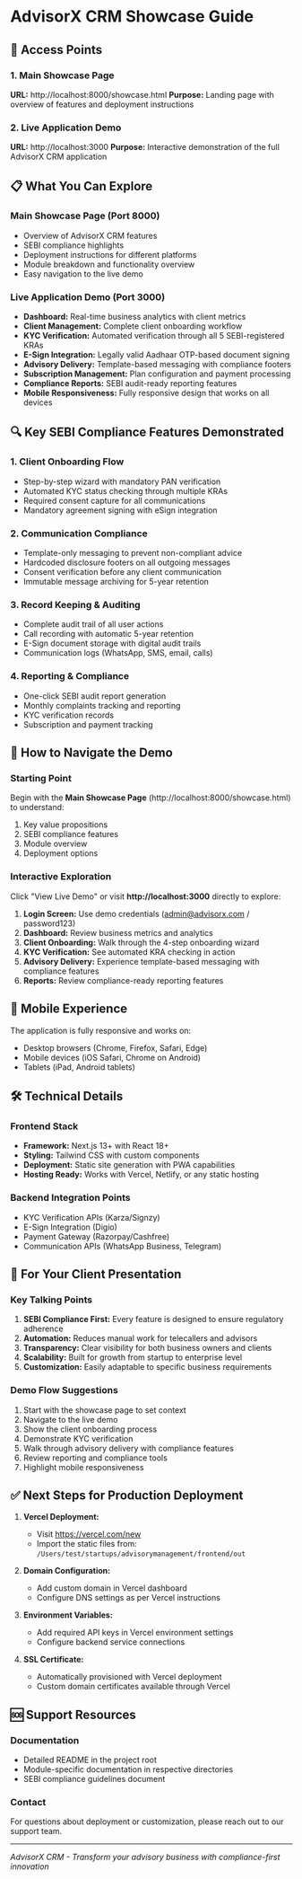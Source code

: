 # AdvisorX CRM Showcase Guide

## 🎯 Access Points

### 1. Main Showcase Page
**URL:** http://localhost:8000/showcase.html
**Purpose:** Landing page with overview of features and deployment instructions

### 2. Live Application Demo
**URL:** http://localhost:3000
**Purpose:** Interactive demonstration of the full AdvisorX CRM application

## 📋 What You Can Explore

### Main Showcase Page (Port 8000)
- Overview of AdvisorX CRM features
- SEBI compliance highlights
- Deployment instructions for different platforms
- Module breakdown and functionality overview
- Easy navigation to the live demo

### Live Application Demo (Port 3000)
- **Dashboard:** Real-time business analytics with client metrics
- **Client Management:** Complete client onboarding workflow
- **KYC Verification:** Automated verification through all 5 SEBI-registered KRAs
- **E-Sign Integration:** Legally valid Aadhaar OTP-based document signing
- **Advisory Delivery:** Template-based messaging with compliance footers
- **Subscription Management:** Plan configuration and payment processing
- **Compliance Reports:** SEBI audit-ready reporting features
- **Mobile Responsiveness:** Fully responsive design that works on all devices

## 🔍 Key SEBI Compliance Features Demonstrated

### 1. Client Onboarding Flow
- Step-by-step wizard with mandatory PAN verification
- Automated KYC status checking through multiple KRAs
- Required consent capture for all communications
- Mandatory agreement signing with eSign integration

### 2. Communication Compliance
- Template-only messaging to prevent non-compliant advice
- Hardcoded disclosure footers on all outgoing messages
- Consent verification before any client communication
- Immutable message archiving for 5-year retention

### 3. Record Keeping & Auditing
- Complete audit trail of all user actions
- Call recording with automatic 5-year retention
- E-Sign document storage with digital audit trails
- Communication logs (WhatsApp, SMS, email, calls)

### 4. Reporting & Compliance
- One-click SEBI audit report generation
- Monthly complaints tracking and reporting
- KYC verification records
- Subscription and payment tracking

## 🚀 How to Navigate the Demo

### Starting Point
Begin with the **Main Showcase Page** (http://localhost:8000/showcase.html) to understand:
1. Key value propositions
2. SEBI compliance features
3. Module overview
4. Deployment options

### Interactive Exploration
Click "View Live Demo" or visit **http://localhost:3000** directly to explore:
1. **Login Screen:** Use demo credentials (admin@advisorx.com / password123)
2. **Dashboard:** Review business metrics and analytics
3. **Client Onboarding:** Walk through the 4-step onboarding wizard
4. **KYC Verification:** See automated KRA checking in action
5. **Advisory Delivery:** Experience template-based messaging with compliance features
6. **Reports:** Review compliance-ready reporting features

## 📱 Mobile Experience
The application is fully responsive and works on:
- Desktop browsers (Chrome, Firefox, Safari, Edge)
- Mobile devices (iOS Safari, Chrome on Android)
- Tablets (iPad, Android tablets)

## 🛠 Technical Details

### Frontend Stack
- **Framework:** Next.js 13+ with React 18+
- **Styling:** Tailwind CSS with custom components
- **Deployment:** Static site generation with PWA capabilities
- **Hosting Ready:** Works with Vercel, Netlify, or any static hosting

### Backend Integration Points
- KYC Verification APIs (Karza/Signzy)
- E-Sign Integration (Digio)
- Payment Gateway (Razorpay/Cashfree)
- Communication APIs (WhatsApp Business, Telegram)

## 🎯 For Your Client Presentation

### Key Talking Points
1. **SEBI Compliance First:** Every feature is designed to ensure regulatory adherence
2. **Automation:** Reduces manual work for telecallers and advisors
3. **Transparency:** Clear visibility for both business owners and clients
4. **Scalability:** Built for growth from startup to enterprise level
5. **Customization:** Easily adaptable to specific business requirements

### Demo Flow Suggestions
1. Start with the showcase page to set context
2. Navigate to the live demo
3. Show the client onboarding process
4. Demonstrate KYC verification
5. Walk through advisory delivery with compliance features
6. Review reporting and compliance tools
7. Highlight mobile responsiveness

## ✅ Next Steps for Production Deployment

1. **Vercel Deployment:** 
   - Visit https://vercel.com/new
   - Import the static files from:
     `/Users/test/startups/advisorymanagement/frontend/out`

2. **Domain Configuration:**
   - Add custom domain in Vercel dashboard
   - Configure DNS settings as per Vercel instructions

3. **Environment Variables:**
   - Add required API keys in Vercel environment settings
   - Configure backend service connections

4. **SSL Certificate:**
   - Automatically provisioned with Vercel deployment
   - Custom domain certificates available through Vercel

## 🆘 Support Resources

### Documentation
- Detailed README in the project root
- Module-specific documentation in respective directories
- SEBI compliance guidelines document

### Contact
For questions about deployment or customization, please reach out to our support team.

---

*AdvisorX CRM - Transform your advisory business with compliance-first innovation*